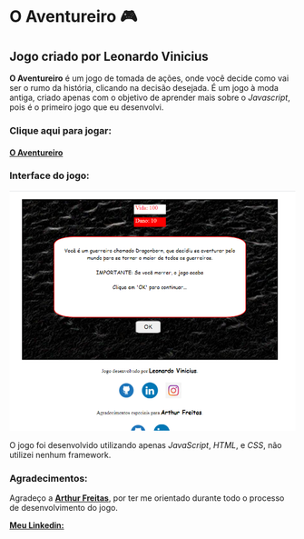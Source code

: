 # O Aventureiro 🎮

## Jogo criado por Leonardo Vinicius

**O Aventureiro** é um jogo de tomada de ações, onde você decide como vai ser o rumo da história, clicando na decisão desejada. É um jogo à moda antiga, criado apenas com o objetivo de aprender mais sobre o *Javascript*, pois é o primeiro jogo que eu desenvolvi.

### Clique aqui para jogar:

#### [O Aventureiro](https://leonardowd.github.io/O-Aventureiro/)

### Interface do jogo:

![](imagem-demo.png)


O jogo foi desenvolvido utilizando apenas *JavaScript*, *HTML*, e *CSS*, não utilizei nenhum framework.

### Agradecimentos:

Agradeço a **[Arthur Freitas](https://github.com/ArthurMawnis)**, por ter me orientado durante todo o processo de desenvolvimento do jogo.


**[Meu Linkedin:](https://www.linkedin.com/in/leonardoviniciuswd/)**
